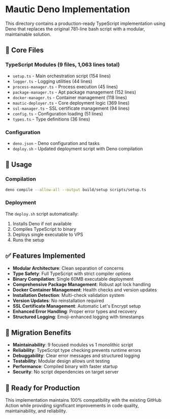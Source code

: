 # Mautic Deno Implementation

This directory contains a production-ready TypeScript implementation using Deno that replaces the original 781-line bash script with a modular, maintainable solution.

## 📁 Core Files

### TypeScript Modules (9 files, 1,063 lines total)
- `setup.ts` - Main orchestration script (154 lines)
- `logger.ts` - Logging utilities (44 lines)
- `process-manager.ts` - Process execution (45 lines)  
- `package-manager.ts` - Apt package management (152 lines)
- `docker-manager.ts` - Container management (118 lines)
- `mautic-deployer.ts` - Core deployment logic (369 lines)
- `ssl-manager.ts` - SSL certificate management (94 lines)
- `config.ts` - Configuration loading (51 lines)
- `types.ts` - Type definitions (36 lines)

### Configuration
- `deno.json` - Deno configuration and tasks
- `deploy.sh` - Updated deployment script with Deno compilation

## 🚀 Usage

### Compilation
```bash
deno compile --allow-all --output build/setup scripts/setup.ts
```

### Deployment
The `deploy.sh` script automatically:
1. Installs Deno if not available
2. Compiles TypeScript to binary
3. Deploys single executable to VPS
4. Runs the setup

## ✅ Features Implemented

- **Modular Architecture**: Clean separation of concerns
- **Type Safety**: Full TypeScript with strict compiler options
- **Binary Compilation**: Single 60MB executable deployment
- **Comprehensive Package Management**: Robust apt lock handling
- **Docker Container Management**: Health checks and version updates
- **Installation Detection**: Multi-check validation system
- **Version Updates**: No reinstallation required
- **SSL Certificate Management**: Automatic Let's Encrypt setup
- **Enhanced Error Handling**: Proper error types and recovery
- **Structured Logging**: Emoji-enhanced logging with timestamps

## 🔄 Migration Benefits

- **Maintainability**: 9 focused modules vs 1 monolithic script
- **Reliability**: TypeScript type checking prevents runtime errors
- **Debuggability**: Clear error messages and structured logging
- **Testability**: Modular design allows unit testing
- **Performance**: Compiled binary with faster startup
- **Security**: No script dependencies on target server

## 🎯 Ready for Production

This implementation maintains 100% compatibility with the existing GitHub Action while providing significant improvements in code quality, maintainability, and reliability.